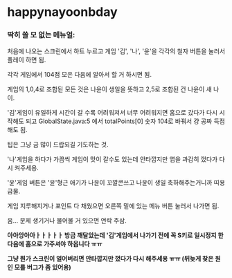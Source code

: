 # happynayoonbday
### 딱히 쓸 모 없는 메뉴얼: ###

처음에 나오는 스크린에서 하트 누르고 게임 '김', '나', '윤'을 각각의 철자 버튼을 눌러서 플레이 하면 됨.

각각 게임에서 104점 모은 다음에 알아서 할 거 하시면 됨.

게임의 1,0,4로 조합된 모든 것은 나윤이 생일을 뜻하고 2,5로 조합된 건 나윤이 새 나이.

'김'게임이 유일하게 시간이 갈 수록 어려워져서 너무 어려워지면 홈으로 갔다가 다시 시작해도 되고
GlobalState.java:5 에서 totalPoints[0] 숫자 104로 바꿔서 걍 공짜 득점해도 됨.

팁은 그냥 금 많이 드랍되길 기도하는 것.

'나'게임을 하다가 가끔씩 게임이 맛이 갈수도 있는데 안타깝지만 앱을 과감히 껐다가 다시 켜주세용.

'윤'게임 버튼은 '윤'형근 애기가 나윤이 꼬깔콘쓰고 나윤이 생일 축하해주는거니까 띠용 금물.

게임 지루해지거나 포인트 다 채웠으면 오른쪽 밑에 있는 메뉴 버튼 눌러서 나가면 됨.

음... 문제 생기거나 물어볼 거 있으면 연락 주삼.

**아아앙아아ㅏㅏㅏㅏㅏ 방금 깨달았는데 '김'게임에서 나가기 전에 꼭 S키로 일시정지 한 다음에 홈으로 가주셔야 하옵니다 ㅠㅠ**

**그냥 뭔가 스크린이 얼어버리면 안타깝지만 껐다가 다시 해주세용 ㅠㅠ (뒤늦게 찾은 원인 모를 버그가 좀 있어용)**